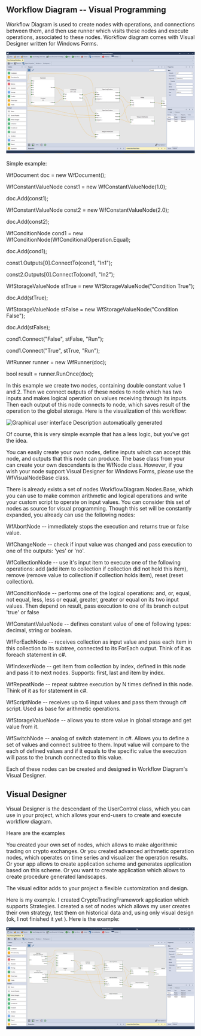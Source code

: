 ## Workflow Diagram -- Visual Programming

Workflow Diagram is used to create nodes with operations, and
connections between them, and then use runner which visits these nodes
and execute operations, associated to these nodes. Workflow diagram
comes with Visual Designer written for Windows Forms.

![](https://github.com/ArsenAbazian/WorkflowDiagram/blob/main/Help/media/image1.png)

Simple example:

WfDocument doc = new WfDocument();

WfConstantValueNode const1 = new WfConstantValueNode(1.0);

doc.Add(const1);

WfConstantValueNode const2 = new WfConstantValueNode(2.0);

doc.Add(const2);

WfConditionNode cond1 = new
WfConditionNode(WfConditionalOperation.Equal);

doc.Add(cond1);

const1.Outputs\[0\].ConnectTo(cond1, \"In1\");

const2.Outputs\[0\].ConnectTo(cond1, \"In2\");

WfStorageValueNode stTrue = new WfStorageValueNode(\"Condition True\");

doc.Add(stTrue);

WfStorageValueNode stFalse = new WfStorageValueNode(\"Condition
False\");

doc.Add(stFalse);

cond1.Connect(\"False\", stFalse, \"Run\");

cond1.Connect(\"True\", stTrue, \"Run\");

WfRunner runner = new WfRunner(doc);

bool result = runner.RunOnce(doc);

In this example we create two nodes, containing double constant value 1
and 2. Then we connect outputs of these nodes to node which has two
inputs and makes logical operation on values receiving through its
inputs. Then each output of this node connects to node, which saves
result of the operation to the global storage. Here is the visualization
of this workflow:

![Graphical user interface Description automatically
generated](https://github.com/ArsenAbazian/WorkflowDiagram/blob/main/Help/media/image2.png)

Of course, this is very simple example that has a less logic, but you've
got the idea.

You can easily create your own nodes, define inputs which can accept
this node, and outputs that this node can produce. The base class from
your can create your own descendants is the WfNode class. However, if
you wish your node support Visual Designer for Windows Forms, please use
the WfVisualNodeBase class.

There is already exists a set of nodes WorkflowDiagram.Nodes.Base, which
you can use to make common arithmetic and logical operations and write
your custom script to operate on input values. You can consider this set
of nodes as source for visual programming. Though this set will be
constantly expanded, you already can use the following nodes:

WfAbortNode -- immediately stops the execution and returns true or false
value.

WfChangeNode -- check if input value was changed and pass execution to
one of the outputs: 'yes' or 'no'.

WfCollectionNode -- use it's input item to execute one of the following
operations: add (add item to collection if collection did not hold this
item), remove (remove value to collection if collection holds item),
reset (reset collection).

WfConditionNode -- performs one of the logical operations: and, or,
equal, not equal, less, less or equal, greater, greater or equal on its
two input values. Then depend on result, pass execution to one of its
branch output 'true' or false

WfConstantValueNode -- defines constant value of one of following types:
decimal, string or boolean.

WfForEachNode -- receives collection as input value and pass each item
in this collection to its subtree, connected to its ForEach output.
Think of it as foreach statement in c\#.

WfIndexerNode -- get item from collection by index, defined in this node
and pass it to next nodes. Supports: first, last and item by index.

WfRepeatNode -- repeat subtree execution by N times defined in this
node. Think of it as for statement in c\#.

WfScriptNode -- receives up to 6 input values and pass them through c\#
script. Used as base for arithmetic operations.

WfStorageValueNode -- allows you to store value in global storage and
get value from it.

WfSwitchNode -- analog of switch statement in c\#. Allows you to define
a set of values and connect subtree to them. Input value will compare to
the each of defined values and if it equals to the specific value the
execution will pass to the brunch connected to this value.

Each of these nodes can be created and designed in Workflow Diagram's
Visual Designer.

## Visual Designer

Visual Designer is the descendant of the UserControl class, which you
can use in your project, which allows your end-users to create and
execute workflow diagram.

Heare are the examples

You created your own set of nodes, which allows to make algorithmic
trading on crypto exchanges. Or you created advanced arithmetic
operation nodes, which operates on time series and visualizer the
operation results. Or your app allows to create application scheme and
generates application based on this scheme. Or you want to create
application which allows to create procedure generated landscapes.

The visual editor adds to your project a flexible customization and
design.

Here is my example. I created CryptoTradingFramework application which
supports Strategies. I created a set of nodes which allows my user
creates their own strategy, test them on historical data and, using only
visual design (ok, I not finished it yet ). Here is the example:

![](https://github.com/ArsenAbazian/WorkflowDiagram/blob/main/Help/media/image3.png)
